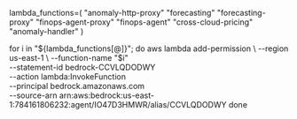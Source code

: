 lambda_functions=(
    "anomaly-http-proxy"
    "forecasting"
    "forecasting-proxy"
    "finops-agent-proxy"
    "finops-agent"
    "cross-cloud-pricing"
    "anomaly-handler"
)


for i in "${lambda_functions[@]}"; do
    aws lambda add-permission \
        --region us-east-1 \
        --function-name "$i" \
        --statement-id bedrock-CCVLQDODWY \
        --action lambda:InvokeFunction \
        --principal bedrock.amazonaws.com \
        --source-arn arn:aws:bedrock:us-east-1:784161806232:agent/IO47D3HMWR/alias/CCVLQDODWY
done